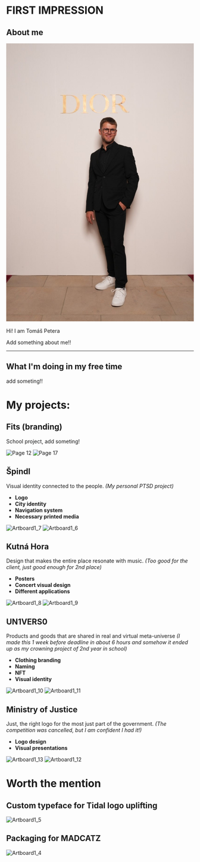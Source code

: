 # FIRST IMPRESSION

## About me
![Page 6](https://github.com/tomaspetera/english-for-designers/blob/113e8c7d078ee4a809b6dfeea28a4cc55f506fed/02-first-impression/img/Screenshot_2023-11-15-10-34-58-712_com.google.android.apps.photos.jpg)

Hi! I am Tomáš Petera

Add something about me!!



---

## What I'm doing in my free time 
add someting!!


# My projects: 

## Fits (branding)
School project, add someting!


![Page 12](https://github.com/Stolgeth/english-for-designers/assets/133216768/ab6adee4-123f-4df8-a3e9-50e8ac731ba9)
![Page 17](https://github.com/Stolgeth/english-for-designers/assets/133216768/04176c3e-3f12-47e9-b93e-4ca6caaa228a)

## Špindl

Visual identity connected to the people.
*(My personal PTSD project)*

- **Logo**
- **City identity**
- **Navigation system**
- **Necessary printed media**

![Artboard1_7](https://github.com/Stolgeth/english-for-designers/assets/133216768/0b144737-2c9e-4702-b7c5-e8d8917bc9d8)
![Artboard1_6](https://github.com/Stolgeth/english-for-designers/assets/133216768/12098542-53f9-485b-9458-4690894ed530)

## Kutná Hora

Design that makes the entire place resonate with music. 
*(Too good for the client, just good enough for 2nd place)*

- **Posters**
- **Concert visual design**
- **Different applications**

![Artboard1_8](https://github.com/Stolgeth/english-for-designers/assets/133216768/f3d83dbf-6cd0-4b4a-b5fa-9d3023797eb0)
![Artboard1_9](https://github.com/Stolgeth/english-for-designers/assets/133216768/bf2b07db-267b-40d7-8c56-31079f2ab8ba)

## UN1VERS0

Products and goods that are shared in real and virtual meta-universe
*(I made this 1 week before deadline in about 6 hours and somehow it ended up as my crowning project of 2nd year in school)*

- **Clothing branding**
- **Naming**
- **NFT**
- **Visual identity**

![Artboard1_10](https://github.com/Stolgeth/english-for-designers/assets/133216768/cc3a84be-dcdc-4fab-bfda-58005848342d)
![Artboard1_11](https://github.com/Stolgeth/english-for-designers/assets/133216768/f25d9fa6-237b-4b29-b386-3f48d14ddfd3)

## Ministry of Justice

Just, the right logo for the most just part of the government.
*(The competition was cancelled, but I am confident I had it!)*

- **Logo design**
- **Visual presentations**

![Artboard1_13](https://github.com/Stolgeth/english-for-designers/assets/133216768/779f6347-7bb4-462b-a4a5-0c64abde0e37)
![Artboard1_12](https://github.com/Stolgeth/english-for-designers/assets/133216768/93977f02-22f4-4fda-b998-587dca9b32db)

# Worth the mention

## Custom typeface for Tidal logo uplifting
![Artboard1_5](https://github.com/Stolgeth/english-for-designers/assets/133216768/c2640610-33a6-41d3-ac37-db65dab3fce3)

## Packaging for MADCATZ
![Artboard1_4](https://github.com/Stolgeth/english-for-designers/assets/133216768/15e44f64-07ae-4629-b50f-743d8743cff2)


